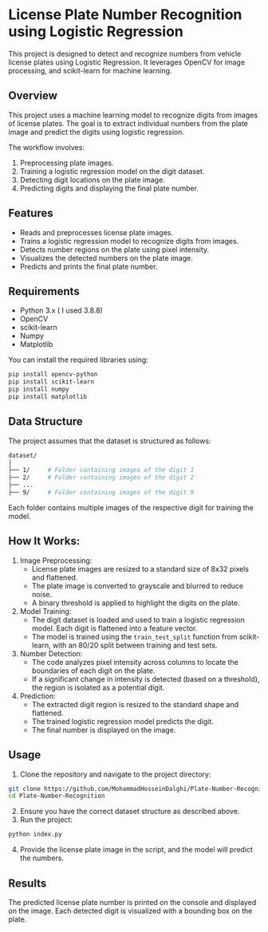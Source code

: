 # License Plate Number Recognition using Logistic Regression

This project is designed to detect and recognize numbers from vehicle license plates using Logistic Regression. It leverages OpenCV for image processing, and scikit-learn for machine learning.
  
## Overview
This project uses a machine learning model to recognize digits from images of license plates. The goal is to extract individual numbers from the plate image and predict the digits using logistic regression.

The workflow involves:
1. Preprocessing plate images.
2. Training a logistic regression model on the digit dataset.
3. Detecting digit locations on the plate image.
4. Predicting digits and displaying the final plate number.

## Features
- Reads and preprocesses license plate images.
- Trains a logistic regression model to recognize digits from images.
- Detects number regions on the plate using pixel intensity.
- Visualizes the detected numbers on the plate image.
- Predicts and prints the final plate number.

## Requirements
- Python 3.x ( I used 3.8.8)
- OpenCV
- scikit-learn
- Numpy
- Matplotlib

You can install the required libraries using:
```bash
pip install opencv-python
pip install scikit-learn
pip install numpy
pip install matplotlib
```

## Data Structure
The project assumes that the dataset is structured as follows:
```bash
dataset/
│
├── 1/     # Folder containing images of the digit 1
├── 2/     # Folder containing images of the digit 2
├── ...
├── 9/     # Folder containing images of the digit 9
```
Each folder contains multiple images of the respective digit for training the model.

## How It Works:

1. Image Preprocessing:
    - License plate images are resized to a standard size of 8x32 pixels and flattened.
    - The plate image is converted to grayscale and blurred to reduce noise.
    - A binary threshold is applied to highlight the digits on the plate.
2. Model Training:
    - The digit dataset is loaded and used to train a logistic regression model. Each digit is flattened into a feature vector.
    - The model is trained using the `train_test_split` function from scikit-learn, with an 80/20 split between training and test sets.
3. Number Detection:
    - The code analyzes pixel intensity across columns to locate the boundaries of each digit on the plate.
    - If a significant change in intensity is detected (based on a threshold), the region is isolated as a potential digit.
4. Prediction:
    - The extracted digit region is resized to the standard shape and flattened.
    - The trained logistic regression model predicts the digit.
    - The final number is displayed on the image.
  
## Usage
1. Clone the repository and navigate to the project directory:
```bash
git clone https://github.com/MohammadHosseinDalghi/Plate-Number-Recognition
cd Plate-Number-Recognition
```
2. Ensure you have the correct dataset structure as described above.
3. Run the project:
```bash
python index.py
```
4. Provide the license plate image in the script, and the model will predict the numbers.

## Results
The predicted license plate number is printed on the console and displayed on the image. Each detected digit is visualized with a bounding box on the plate.
